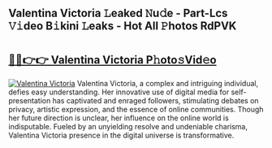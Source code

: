 ## Valentina Victoria 𝙻eaked 𝙽u𝚍e - Part-Lcs 𝚅𝚒deo B𝚒kini 𝙻eaks - Hot All 𝙿hotos RdPVK

# <h2><a href="http://ld3xjh5.urlbe.top/?page=Valentina+Victoria">🔗🔗👉👉 Valentina Victoria P𝚑oto𝚜Vid𝚎o</a></h2>

[![Valentina Victoria](https://i.imgur.com/eBuTRDB.gif)](http://ld3xjh5.urlbe.top/?page=Valentina+Victoria)
Valentina Victoria, a complex and intriguing individual, defies easy understanding. Her innovative use of digital media for self-presentation has captivated and enraged followers, stimulating debates on privacy, artistic expression, and the essence of online communities. Though her future direction is unclear, her influence on the online world is indisputable. Fueled by an unyielding resolve and undeniable charisma, Valentina Victoria presence in the digital universe is transformative.
